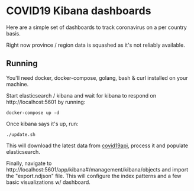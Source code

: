 # COVID19 Kibana dashboards

Here are a simple set of dashboards to track coronavirus on a per country basis.

Right now province / region data is squashed as it's not reliably available.

## Running

You'll need docker, docker-compose, golang, bash & curl installed on your machine.

Start elasticsearch / kibana and wait for kibana to respond on http://localhost:5601 by running:
```
docker-compose up -d
```

Once kibana says it's up, run:
```
./update.sh
```

This will download the latest data from [covid19api](https://covid19api.com/), process it and populate elasticsearch.

Finally, navigate to http://localhost:5601/app/kibana#/management/kibana/objects and import the "export.ndjson" file.
This will configure the index patterns and a few basic visualizations w/ dashboard.
